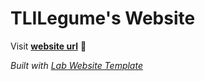 
# TLILegume's Website

Visit **[website url](#)** 🚀

_Built with [Lab Website Template](https://greene-lab.gitbook.io/lab-website-template-docs)_

